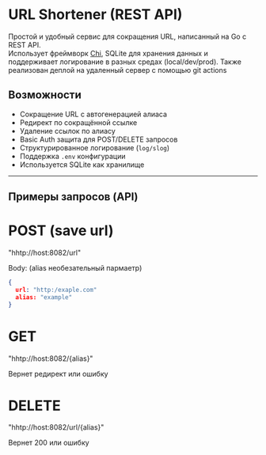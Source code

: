 # URL Shortener (REST API)

Простой и удобный сервис для сокращения URL, написанный на Go с REST API.  
Использует фреймворк [Chi](https://github.com/go-chi/chi), SQLite для хранения данных и поддерживает логирование в разных средах (local/dev/prod).
Также реализован деплой на удаленный сервер с помощью git actions

##  Возможности

-  Сокращение URL с автогенерацией алиаса
-  Редирект по сокращённой ссылке
-  Удаление ссылок по алиасу
-  Basic Auth защита для POST/DELETE запросов
-  Структурированное логирование (`log/slog`)
-  Поддержка `.env` конфигурации
-  Используется SQLite как хранилище

--------------------------------------------------------------
## Примеры запросов (API)

# POST (save url)

"hhtp://host:8082/url"

Body: (alias необезательный пармаетр)
```json
{
  url: "http:/exaple.com"
  alias: "example" 
}
```

# GET

"hhtp://host:8082/{alias}"

Вернет редирект или ошибку

# DELETE

"hhtp://host:8082/url/{alias}"

Вернет 200 или ошибку

